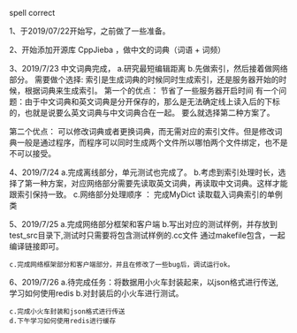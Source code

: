 
spell correct

1、于2019/07/22开始写，之前做了一些准备。

2、开始添加开源库 CppJieba ，做中文的词典（词语 + 词频）

3、2019/7/23
中文词典完成，
 a.研究最短编辑距离
 b.先做索引，然后接着做网络部分。
   需要做个选择: 索引是生成词典的时候同时生成索引，还是服务器开始的时候，根据词典来生成索引。
   第一个的优点：
        节省了一些服务器开启时间
    有一个问题：由于中文词典和英文词典是分开保存的，那么是无法确定线上读入后的下标的，也就是说要么英文词典与中文词典合在一起。
        要么就选择第二种方案了。
        

   第二个优点：
        可以修改词典或者更换词典，而无需对应的索引文件。但是修改词典一般是通过程序，而程序可以同时生成两个文件所以哪怕两个文件绑定，也不是不可以接受。

4、2019/7/24
    a.完成离线部分，单元测试也完成了。
    b.考虑到索引处理时长，选择了第一种方案，对应网络部分需要先读取英文词典，再读取中文词典。这样才能跟索引保持一致。
    c.网络部分处理顺序 ： 完成MyDict 读取载入词典索引的单例类



5、2019/7/25
    a.完成网络部分框架和客户端
    b.写出对应的测试样例，并存放到test_src目录下,测试时只需要将包含测试样例的.cc文件
    通过makefile包含，一起编译链接即可。

    c.完成网络框架部分和客户端部分，并且在修改了一些bug后，调试运行ok。

6、2019/7/26
    a.待完成任务：将数据用小火车封装起来，以json格式进行传送, 学习如何使用redis
    b.对封装后的小火车进行测试。

    c.完成小火车封装和json格式进行传送
    d.下午学习如何使用redis进行缓存
















